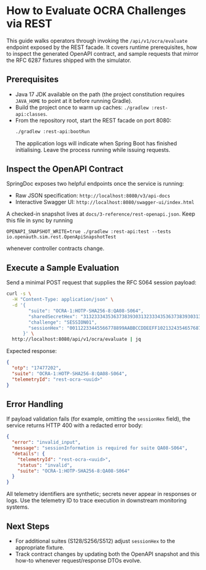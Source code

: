 # How to Evaluate OCRA Challenges via REST

This guide walks operators through invoking the `/api/v1/ocra/evaluate` endpoint exposed by the REST facade. It covers runtime prerequisites, how to inspect the generated OpenAPI contract, and sample requests that mirror the RFC 6287 fixtures shipped with the simulator.

## Prerequisites
- Java 17 JDK available on the path (the project constitution requires `JAVA_HOME` to point at it before running Gradle).
- Build the project once to warm up caches: `./gradlew :rest-api:classes`.
- From the repository root, start the REST facade on port 8080:
  ```bash
  ./gradlew :rest-api:bootRun
  ```
  The application logs will indicate when Spring Boot has finished initialising. Leave the process running while issuing requests.

## Inspect the OpenAPI Contract
SpringDoc exposes two helpful endpoints once the service is running:

- Raw JSON specification: `http://localhost:8080/v3/api-docs`
- Interactive Swagger UI: `http://localhost:8080/swagger-ui/index.html`

A checked-in snapshot lives at `docs/3-reference/rest-openapi.json`. Keep this file in sync by running
```
OPENAPI_SNAPSHOT_WRITE=true ./gradlew :rest-api:test --tests io.openauth.sim.rest.OpenApiSnapshotTest
```
whenever controller contracts change.

## Execute a Sample Evaluation
Send a minimal POST request that supplies the RFC S064 session payload:

```bash
curl -s \
  -H "Content-Type: application/json" \
  -d '{
        "suite": "OCRA-1:HOTP-SHA256-8:QA08-S064",
        "sharedSecretHex": "3132333435363738393031323334353637383930313233343536373839303132",
        "challenge": "SESSION01",
        "sessionHex": "00112233445566778899AABBCCDDEEFF102132435465768798A9BACBDCEDF0EF112233445566778899AABBCCDDEEFF0089ABCDEF0123456789ABCDEF01234567"
      }' \
  http://localhost:8080/api/v1/ocra/evaluate | jq
```

Expected response:

```json
{
  "otp": "17477202",
  "suite": "OCRA-1:HOTP-SHA256-8:QA08-S064",
  "telemetryId": "rest-ocra-<uuid>"
}
```

## Error Handling
If payload validation fails (for example, omitting the `sessionHex` field), the service returns HTTP 400 with a redacted error body:

```json
{
  "error": "invalid_input",
  "message": "sessionInformation is required for suite QA08-S064",
  "details": {
    "telemetryId": "rest-ocra-<uuid>",
    "status": "invalid",
    "suite": "OCRA-1:HOTP-SHA256-8:QA08-S064"
  }
}
```

All telemetry identifiers are synthetic; secrets never appear in responses or logs. Use the telemetry ID to trace execution in downstream monitoring systems.

## Next Steps
- For additional suites (S128/S256/S512) adjust `sessionHex` to the appropriate fixture.
- Track contract changes by updating both the OpenAPI snapshot and this how-to whenever request/response DTOs evolve.
